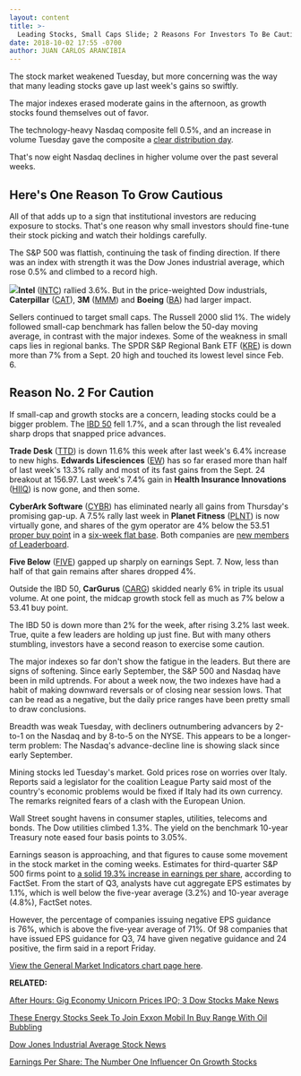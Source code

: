 ```yaml
---
layout: content
title: >-
  Leading Stocks, Small Caps Slide; 2 Reasons For Investors To Be Cautious Now
date: 2018-10-02 17:55 -0700
author: JUAN CARLOS ARANCIBIA
---
```






The stock market weakened Tuesday, but more concerning was the way that many leading stocks gave up last week's gains so swiftly.




The major indexes erased moderate gains in the afternoon, as growth stocks found themselves out of favor.


The technology-heavy Nasdaq composite fell 0.5%, and an increase in volume Tuesday gave the composite a [clear distribution day](http://www.investors.com/ibd-university/market-timing/market-tops/).


That's now eight Nasdaq declines in higher volume over the past several weeks.


Here's One Reason To Grow Cautious
----------------------------------


All of that adds up to a sign that institutional investors are reducing exposure to stocks. That's one reason why small investors should fine-tune their stock picking and watch their holdings carefully.


The S&P 500 was flattish, continuing the task of finding direction. If there was an index with strength it was the Dow Jones industrial average, which rose 0.5% and climbed to a record high.


**![](https://www.investors.com/wp-content/uploads/2018/10/MP8X3_100218-267x300.jpg)Intel** ([INTC](https://research.investors.com/quote.aspx?symbol=INTC)) rallied 3.6%. But in the price-weighted Dow industrials, **Caterpillar** ([CAT](https://research.investors.com/quote.aspx?symbol=CAT)), **3M** ([MMM](https://research.investors.com/quote.aspx?symbol=MMM)) and **Boeing** ([BA](https://research.investors.com/quote.aspx?symbol=BA)) had larger impact.


Sellers continued to target small caps. The Russell 2000 slid 1%. The widely followed small-cap benchmark has fallen below the 50-day moving average, in contrast with the major indexes. Some of the weakness in small caps lies in regional banks. The SPDR S&P Regional Bank ETF ([KRE](https://research.investors.com/quote.aspx?symbol=KRE)) is down more than 7% from a Sept. 20 high and touched its lowest level since Feb. 6.


Reason No. 2 For Caution
------------------------


If small-cap and growth stocks are a concern, leading stocks could be a bigger problem. The [IBD 50](https://research.investors.com/stock-lists/ibd-50/) fell 1.7%, and a scan through the list revealed sharp drops that snapped price advances.


**Trade Desk** ([TTD](https://research.investors.com/quote.aspx?symbol=TTD)) is down 11.6% this week after last week's 6.4% increase to new highs. **Edwards Lifesciences** ([EW](https://research.investors.com/quote.aspx?symbol=EW)) has so far erased more than half of last week's 13.3% rally and most of its fast gains from the Sept. 24 breakout at 156.97. Last week's 7.4% gain in **Health Insurance Innovations** ([HIIQ](https://research.investors.com/quote.aspx?symbol=HIIQ)) is now gone, and then some.


**CyberArk Software** ([CYBR](https://research.investors.com/quote.aspx?symbol=CYBR)) has eliminated nearly all gains from Thursday's promising gap-up. A 7.5% rally last week in **Planet Fitness** ([PLNT](https://research.investors.com/quote.aspx?symbol=PLNT)) is now virtually gone, and shares of the gym operator are 4% below the 53.51 [proper buy point](https://www.investors.com/how-to-invest/investors-corner/chart-reading-basics-how-a-buy-point-marks-a-time-of-opportunity/) in a [six-week flat base](https://www.investors.com/how-to-invest/investors-corner/chart-patterns-flat-base-dull-trade-positive-action/). Both companies are [new members of Leaderboard](https://leaderboard.investors.com/#/leaders/leadersnearabuypoint).


**Five Below** ([FIVE](https://research.investors.com/quote.aspx?symbol=FIVE)) gapped up sharply on earnings Sept. 7. Now, less than half of that gain remains after shares dropped 4%.


Outside the IBD 50, **CarGurus** ([CARG](https://research.investors.com/quote.aspx?symbol=CARG)) skidded nearly 6% in triple its usual volume. At one point, the midcap growth stock fell as much as 7% below a 53.41 buy point.


The IBD 50 is down more than 2% for the week, after rising 3.2% last week. True, quite a few leaders are holding up just fine. But with many others stumbling, investors have a second reason to exercise some caution.


The major indexes so far don't show the fatigue in the leaders. But there are signs of softening. Since early September, the S&P 500 and Nasdaq have been in mild uptrends. For about a week now, the two indexes have had a habit of making downward reversals or of closing near session lows. That can be read as a negative, but the daily price ranges have been pretty small to draw conclusions.


Breadth was weak Tuesday, with decliners outnumbering advancers by 2-to-1 on the Nasdaq and by 8-to-5 on the NYSE. This appears to be a longer-term problem: The Nasdaq's advance-decline line is showing slack since early September.


Mining stocks led Tuesday's market. Gold prices rose on worries over Italy. Reports said a legislator for the coalition League Party said most of the country's economic problems would be fixed if Italy had its own currency. The remarks reignited fears of a clash with the European Union.


Wall Street sought havens in consumer staples, utilities, telecoms and bonds. The Dow utilities climbed 1.3%. The yield on the benchmark 10-year Treasury note eased four basis points to 3.05%.


Earnings season is approaching, and that figures to cause some movement in the stock market in the coming weeks. Estimates for third-quarter S&P 500 firms point to [a solid 19.3% increase in earnings per share](https://www.factset.com/hubfs/Resources%20Section/Research%20Desk/Earnings%20Insight/EarningsInsight_092818B.pdf?hsCtaTracking=31d0f488-5c02-4193-b93b-f1708067f4fa%7Cb994622e-6b82-4c98-ad34-76c848088314), according to FactSet. From the start of Q3, analysts have cut aggregate EPS estimates by 1.1%, which is well below the five-year average (3.2%) and 10-year average (4.8%), FactSet notes.


However, the percentage of companies issuing negative EPS guidance is 76%, which is above the five-year average of 71%. Of 98 companies that have issued EPS guidance for Q3, 74 have given negative guidance and 24 positive, the firm said in a report Friday.


[View the General Market Indicators chart page here](https://www.investors.com/wp-content/uploads/2018/10/IBD0210152452GMI.pdf).


**RELATED:**


[After Hours: Gig Economy Unicorn Prices IPO; 3 Dow Stocks Make News](https://www.investors.com/market-trend/stock-market-today/dow-jones-futures-upwork-ipo-nike-stock-microsoft-surface-jand-j-trial/)


[These Energy Stocks Seek To Join Exxon Mobil In Buy Range With Oil Bubbling](https://www.investors.com/research/investing-action-plan/oil-stocks-chevron-bp-shell-exxon-mobil-near-buy-points-oil-prices/)


[Dow Jones Industrial Average Stock News](http://www.investors.com/news/dow-jones-industrial-average-and-dow-stocks-news-and-analysis)


[Earnings Per Share: The Number One Influencer On Growth Stocks](https://www.investors.com/how-to-invest/investors-corner/earnings-per-share-growth-stocks/)




